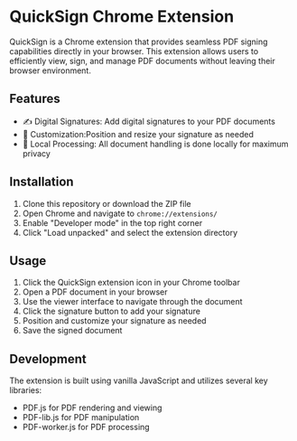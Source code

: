 # QuickSign Chrome Extension

QuickSign is a Chrome extension that provides seamless PDF signing capabilities directly in your browser. This extension allows users to efficiently view, sign, and manage PDF documents without leaving their browser environment.

## Features

- ✍️ Digital Signatures: Add digital signatures to your PDF documents
- 🎨 Customization:Position and resize your signature as needed
- 💾 Local Processing: All document handling is done locally for maximum privacy

## Installation

1. Clone this repository or download the ZIP file
2. Open Chrome and navigate to `chrome://extensions/`
3. Enable "Developer mode" in the top right corner
4. Click "Load unpacked" and select the extension directory


## Usage

1. Click the QuickSign extension icon in your Chrome toolbar
2. Open a PDF document in your browser
3. Use the viewer interface to navigate through the document
4. Click the signature button to add your signature
5. Position and customize your signature as needed
6. Save the signed document

## Development

The extension is built using vanilla JavaScript and utilizes several key libraries:
- PDF.js for PDF rendering and viewing
- PDF-lib.js for PDF manipulation
- PDF-worker.js for PDF processing